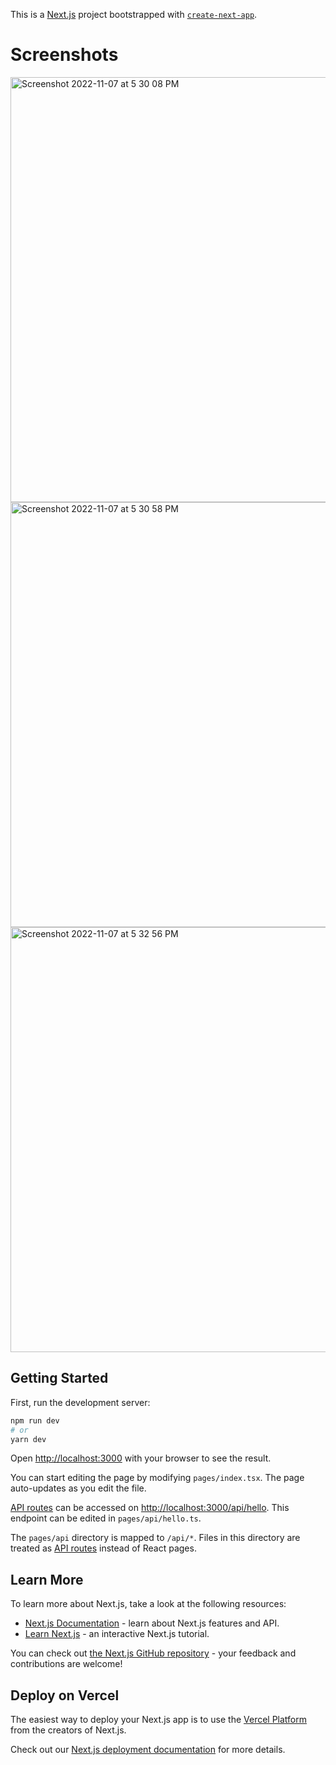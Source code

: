 This is a [Next.js](https://nextjs.org/) project bootstrapped with [`create-next-app`](https://github.com/vercel/next.js/tree/canary/packages/create-next-app).

# Screenshots 
<img width="680" alt="Screenshot 2022-11-07 at 5 30 08 PM" src="https://user-images.githubusercontent.com/4079159/200410951-c62e3dcd-b7a2-41a0-9ce1-02a51e49ba0f.png">
<img width="680" alt="Screenshot 2022-11-07 at 5 30 58 PM" src="https://user-images.githubusercontent.com/4079159/200410823-03a0a43a-71de-40f5-86fc-6e5815bff72a.png">
<img width="680" alt="Screenshot 2022-11-07 at 5 32 56 PM " src="https://user-images.githubusercontent.com/4079159/200411031-684b0a33-12b1-4dab-b520-cea524bc9f7f.png">


## Getting Started

First, run the development server:

```bash
npm run dev
# or
yarn dev
```

Open [http://localhost:3000](http://localhost:3000) with your browser to see the result.

You can start editing the page by modifying `pages/index.tsx`. The page auto-updates as you edit the file.

[API routes](https://nextjs.org/docs/api-routes/introduction) can be accessed on [http://localhost:3000/api/hello](http://localhost:3000/api/hello). This endpoint can be edited in `pages/api/hello.ts`.

The `pages/api` directory is mapped to `/api/*`. Files in this directory are treated as [API routes](https://nextjs.org/docs/api-routes/introduction) instead of React pages.

## Learn More

To learn more about Next.js, take a look at the following resources:

- [Next.js Documentation](https://nextjs.org/docs) - learn about Next.js features and API.
- [Learn Next.js](https://nextjs.org/learn) - an interactive Next.js tutorial.

You can check out [the Next.js GitHub repository](https://github.com/vercel/next.js/) - your feedback and contributions are welcome!

## Deploy on Vercel

The easiest way to deploy your Next.js app is to use the [Vercel Platform](https://vercel.com/new?utm_medium=default-template&filter=next.js&utm_source=create-next-app&utm_campaign=create-next-app-readme) from the creators of Next.js.

Check out our [Next.js deployment documentation](https://nextjs.org/docs/deployment) for more details.
